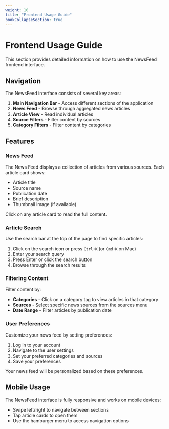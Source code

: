 ```yaml
---
weight: 10
title: "Frontend Usage Guide"
bookCollapseSection: true
---
```


# Frontend Usage Guide

This section provides detailed information on how to use the NewsFeed frontend interface.

## Navigation

The NewsFeed interface consists of several key areas:

1. **Main Navigation Bar** - Access different sections of the application
2. **News Feed** - Browse through aggregated news articles
3. **Article View** - Read individual articles
4. **Source Filters** - Filter content by sources
5. **Category Filters** - Filter content by categories

## Features

### News Feed

The News Feed displays a collection of articles from various sources. Each article card shows:

- Article title
- Source name
- Publication date
- Brief description
- Thumbnail image (if available)

Click on any article card to read the full content.

### Article Search

Use the search bar at the top of the page to find specific articles:

1. Click on the search icon or press `Ctrl+K` (or `Cmd+K` on Mac)
2. Enter your search query
3. Press Enter or click the search button
4. Browse through the search results

### Filtering Content

Filter content by:

- **Categories** - Click on a category tag to view articles in that category
- **Sources** - Select specific news sources from the sources menu
- **Date Range** - Filter articles by publication date

### User Preferences

Customize your news feed by setting preferences:

1. Log in to your account
2. Navigate to the user settings
3. Set your preferred categories and sources
4. Save your preferences

Your news feed will be personalized based on these preferences.

## Mobile Usage

The NewsFeed interface is fully responsive and works on mobile devices:

- Swipe left/right to navigate between sections
- Tap article cards to open them
- Use the hamburger menu to access navigation options 